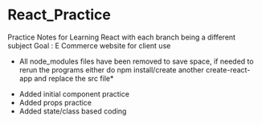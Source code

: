 # React_Practice
Practice Notes for Learning React with each branch being a different subject
Goal : E Commerce website for client use

* All node_modules files have been removed to save space, if needed to rerun the programs either do npm install/create another create-react-app and replace the src file*  

- Added initial component practice
- Added props practice  
- Added state/class based coding

